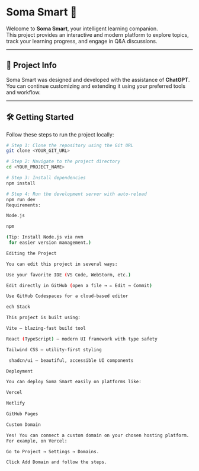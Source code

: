 # Soma Smart 📘

Welcome to **Soma Smart**, your intelligent learning companion.  
This project provides an interactive and modern platform to explore topics, track your learning progress, and engage in Q&A discussions.  

---

## 🚀 Project Info

Soma Smart was designed and developed with the assistance of **ChatGPT**.  
You can continue customizing and extending it using your preferred tools and workflow.  

---

## 🛠️ Getting Started

Follow these steps to run the project locally:

```sh
# Step 1: Clone the repository using the Git URL
git clone <YOUR_GIT_URL>

# Step 2: Navigate to the project directory
cd <YOUR_PROJECT_NAME>

# Step 3: Install dependencies
npm install

# Step 4: Run the development server with auto-reload
npm run dev
Requirements:

Node.js

npm

(Tip: Install Node.js via nvm
 for easier version management.)

Editing the Project

You can edit this project in several ways:

Use your favorite IDE (VS Code, WebStorm, etc.)

Edit directly in GitHub (open a file → ✏️ Edit → Commit)

Use GitHub Codespaces for a cloud-based editor

ech Stack

This project is built using:

Vite – blazing-fast build tool

React (TypeScript) – modern UI framework with type safety

Tailwind CSS – utility-first styling

 shadcn/ui – beautiful, accessible UI components

Deployment

You can deploy Soma Smart easily on platforms like:

Vercel

Netlify

GitHub Pages

Custom Domain

Yes! You can connect a custom domain on your chosen hosting platform.
For example, on Vercel:

Go to Project → Settings → Domains.

Click Add Domain and follow the steps.

